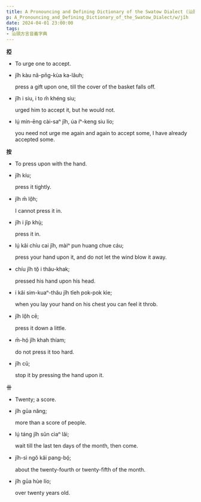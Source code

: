 ```yaml
---
title: A Pronouncing and Defining Dictionary of the Swatow Dialect (汕頭方言音義字典) / jîh
p: A_Pronouncing_and_Defining_Dictionary_of_the_Swatow_Dialect/w/jîh
date: 2024-04-01 23:00:00
tags: 
- 汕頭方言音義字典
---
```



**掗**
- To urge one to accept.

- jîh kàu nâ-pn̄g-kùa ka-lâuh;

  press a gift upon one, till the cover of the basket falls off.

- jîh i siu, i to m̄ khéng siu;

  urged him to accept it, but he would not.

- lṳ́ mín-ēng cài-saⁿ jîh, úa íⁿ-keng siu lío;

  you need not urge me again and again to accept some, I have already accepted some.

**按**
- To press upon with the hand.

- jîh kíu;

  press it tightly.

- jîh m̄ lô̤h;

  I cannot press it in.

- jîh i jîp khṳ̀;

  press it in.

- lṳ́ kâi chíu cai jîh, màiⁿ pun huang chue cáu;

  press your hand upon it, and do not let the wind blow it away.

- chíu jîh tŏ̤ i thâu-khak;

  pressed his hand upon his head.

- i kâi sim-kuaⁿ-thâu jîh tîeh pok-pok kìe;

  when you lay your hand on his chest you can feel it throb.

- jîh lô̤h cē;

  press it down a little.

- m̄-hó̤ jîh khah thíam;

  do not press it too hard.

- jîh cŭ;

  stop it by pressing the hand upon it.

**卄**
- Twenty; a score.

- jîh gūa nâng;

  more than a score of people.

- lṳ́ táng jîh sûn cìaⁿ lâi;

  wait till the last ten days of the month, then come.

- jîh-sì ngŏ kâi pang-bó̤;

  about the twenty-fourth or twenty-fifth of the month.

- jîh gūa hùe lío;

  over twenty years old.